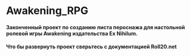 # Awakening_RPG

#### Законченный проект по созданию листа пероснажа для настольной ролевой игры Awakening издательства Ex Nihilum.

#### Что бы развернуть проект сверьтесь с документацией Roll20.net
